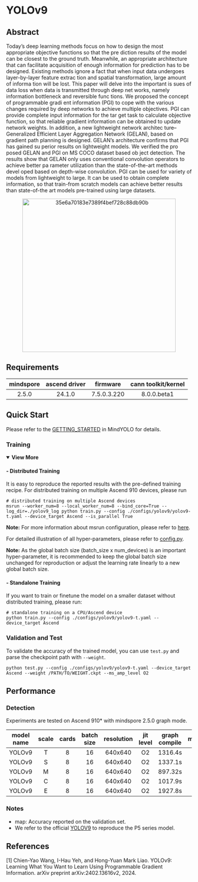 # YOLOv9

## Abstract
 Today’s deep learning methods focus on how to design
 the most appropriate objective functions so that the pre
diction results of the model can be closest to the ground
 truth. Meanwhile, an appropriate architecture that can
 facilitate acquisition of enough information for prediction
 has to be designed. Existing methods ignore a fact that
 when input data undergoes layer-by-layer feature extrac
tion and spatial transformation, large amount of informa
tion will be lost. This paper will delve into the important is
sues of data loss when data is transmitted through deep net
works, namely information bottleneck and reversible func
tions. We proposed the concept of programmable gradi
ent information (PGI) to cope with the various changes
 required by deep networks to achieve multiple objectives.
 PGI can provide complete input information for the tar
get task to calculate objective function, so that reliable
 gradient information can be obtained to update network
 weights. In addition, a new lightweight network architec
ture– Generalized Efficient Layer Aggregation Network
 (GELAN), based on gradient path planning is designed.
 GELAN’s architecture confirms that PGI has gained su
perior results on lightweight models. We verified the pro
posed GELAN and PGI on MS COCO dataset based ob
ject detection. The results show that GELAN only uses
 conventional convolution operators to achieve better pa
rameter utilization than the state-of-the-art methods devel
oped based on depth-wise convolution. PGI can be used
 for variety of models from lightweight to large. It can be
 used to obtain complete information, so that train-from
scratch models can achieve better results than state-of-the
art models pre-trained using large datasets.

<div align=center>
<img width="416" alt="35e6a70183e7389f4bef728c88db90b" src="https://github.com/user-attachments/assets/f78a9032-b032-44ca-9ef8-b624750603d4">
</div>

## Requirements

| mindspore | ascend driver | firmware     | cann toolkit/kernel |
| :-------: | :-----------: | :----------: |:-------------------:|
|   2.5.0   |    24.1.0     | 7.5.0.3.220  |     8.0.0.beta1     |

## Quick Start

Please refer to the [GETTING_STARTED](https://github.com/mindspore-lab/mindyolo/blob/master/GETTING_STARTED.md) in MindYOLO for details.

### Training

<details open>
<summary><b>View More</b></summary>

#### - Distributed Training

It is easy to reproduce the reported results with the pre-defined training recipe. For distributed training on multiple Ascend 910 devices, please run
```shell
# distributed training on multiple Ascend devices
msrun --worker_num=8 --local_worker_num=8 --bind_core=True --log_dir=./yolov9_log python train.py --config ./configs/yolov9/yolov9-t.yaml --device_target Ascend --is_parallel True
```

**Note:** For more information about msrun configuration, please refer to [here](https://www.mindspore.cn/docs/zh-CN/master/model_train/parallel/msrun_launcher.html).

For detailed illustration of all hyper-parameters, please refer to [config.py](https://github.com/mindspore-lab/mindyolo/blob/master/mindyolo/utils/config.py).

**Note:**  As the global batch size  (batch_size x num_devices) is an important hyper-parameter, it is recommended to keep the global batch size unchanged for reproduction or adjust the learning rate linearly to a new global batch size.

#### - Standalone Training

If you want to train or finetune the model on a smaller dataset without distributed training, please run:

```shell
# standalone training on a CPU/Ascend device
python train.py --config ./configs/yolov9/yolov9-t.yaml --device_target Ascend
```

</details>

### Validation and Test

To validate the accuracy of the trained model, you can use `test.py` and parse the checkpoint path with `--weight`.

```
python test.py --config ./configs/yolov9/yolov9-t.yaml --device_target Ascend --weight /PATH/TO/WEIGHT.ckpt --ms_amp_level O2
```

## Performance


### Detection


Experiments are tested on Ascend 910* with mindspore 2.5.0 graph mode.

|  model name  |  scale  | cards  | batch size | resolution |  jit level  | graph compile | ms/step | img/s  |  map  |          recipe              |                                                       weight                                                       |
|  :--------:  |  :---:  |  :---: |   :---:    |   :---:    |    :---:    |     :---:     |  :---:  |  :---: |:-----:|          :---:               |:------------------------------------------------------------------------------------------------------------------:|
|    YOLOv9    |    T    |    8   |     16     |  640x640   |     O2      |    1316.4s    | 350 | 365.71 | 37.3% |    [yaml](./yolov9-t.yaml)    | [weights](https://download-mindspore.osinfra.cn/toolkits/mindyolo/yolov9/yolov9t_500e_MAP373-c0ee5cbc.ckpt) |
|    YOLOv9    |    S    |    8   |     16     |  640x640   |     O2      |    1337.1s    | 377 | 339.52 | 46.3% |    [yaml](./yolov9-s.yaml)    | [weights](https://download-mindspore.osinfra.cn/toolkits/mindyolo/yolov9/yolov9s_500e_MAP463-b3cb691d.ckpt) |
|    YOLOv9    |    M    |    8   |     16     |  640x640   |     O2      |    897.32s    | 499 | 256.51 | 51.4% |    [yaml](./yolov9-m.yaml)    | [weights](https://download-mindspore.osinfra.cn/toolkits/mindyolo/yolov9/yolov9m_500e_MAP514-86aa8761.ckpt) |
|    YOLOv9    |    C    |    8   |     16     |  640x640   |     O2      |    1017.9s    | 627 | 204.15 | 52.6% |    [yaml](./yolov9-c.yaml)    | [weights](https://download-mindspore.osinfra.cn/toolkits/mindyolo/yolov9/yolov9c_500e_MAP526-ff7bdf68.ckpt) |
|    YOLOv9    |    E    |    8   |     16     |  640x640   |     O2      |    1927.8s    | 826 | 154.96 | 55.1% |    [yaml](./yolov9-e.yaml)    | [weights](https://download-mindspore.osinfra.cn/toolkits/mindyolo/yolov9/yolov9e_500e_MAP551-6b55c121.ckpt) |




### Notes

- map: Accuracy reported on the validation set.
- We refer to the official [YOLOV9](https://github.com/WongKinYiu/yolov9) to reproduce the P5 series model.

## References

<!--- Guideline: Citation format should follow GB/T 7714. -->
[1] Chien-Yao Wang, I-Hau Yeh, and Hong-Yuan Mark Liao. YOLOv9: Learning What You Want to Learn
 Using Programmable Gradient Information. arXiv preprint arXiv:2402.13616v2, 2024.
